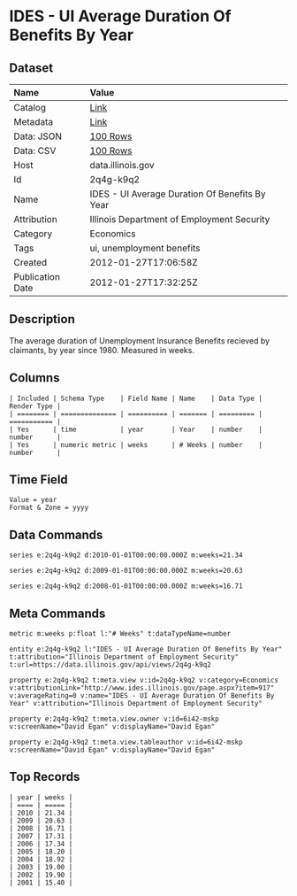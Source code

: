 # IDES - UI Average Duration Of Benefits By Year

## Dataset

| Name | Value |
| :--- | :---- |
| Catalog | [Link](https://catalog.data.gov/dataset/ides-ui-average-duration-of-benefits-by-year-18c4d) |
| Metadata | [Link](https://data.illinois.gov/api/views/2q4g-k9q2) |
| Data: JSON | [100 Rows](https://data.illinois.gov/api/views/2q4g-k9q2/rows.json?max_rows=100) |
| Data: CSV | [100 Rows](https://data.illinois.gov/api/views/2q4g-k9q2/rows.csv?max_rows=100) |
| Host | data.illinois.gov |
| Id | 2q4g-k9q2 |
| Name | IDES - UI Average Duration Of Benefits By Year |
| Attribution | Illinois Department of Employment Security |
| Category | Economics |
| Tags | ui, unemployment benefits |
| Created | 2012-01-27T17:06:58Z |
| Publication Date | 2012-01-27T17:32:25Z |

## Description

The average duration of Unemployment Insurance Benefits recieved by claimants, by year since 1980. Measured in weeks.

## Columns

```ls
| Included | Schema Type    | Field Name | Name    | Data Type | Render Type |
| ======== | ============== | ========== | ======= | ========= | =========== |
| Yes      | time           | year       | Year    | number    | number      |
| Yes      | numeric metric | weeks      | # Weeks | number    | number      |
```

## Time Field

```ls
Value = year
Format & Zone = yyyy
```

## Data Commands

```ls
series e:2q4g-k9q2 d:2010-01-01T00:00:00.000Z m:weeks=21.34

series e:2q4g-k9q2 d:2009-01-01T00:00:00.000Z m:weeks=20.63

series e:2q4g-k9q2 d:2008-01-01T00:00:00.000Z m:weeks=16.71
```

## Meta Commands

```ls
metric m:weeks p:float l:"# Weeks" t:dataTypeName=number

entity e:2q4g-k9q2 l:"IDES - UI Average Duration Of Benefits By Year" t:attribution="Illinois Department of Employment Security" t:url=https://data.illinois.gov/api/views/2q4g-k9q2

property e:2q4g-k9q2 t:meta.view v:id=2q4g-k9q2 v:category=Economics v:attributionLink="http://www.ides.illinois.gov/page.aspx?item=917" v:averageRating=0 v:name="IDES - UI Average Duration Of Benefits By Year" v:attribution="Illinois Department of Employment Security"

property e:2q4g-k9q2 t:meta.view.owner v:id=6i42-mskp v:screenName="David Egan" v:displayName="David Egan"

property e:2q4g-k9q2 t:meta.view.tableauthor v:id=6i42-mskp v:screenName="David Egan" v:displayName="David Egan"
```

## Top Records

```ls
| year | weeks | 
| ==== | ===== | 
| 2010 | 21.34 | 
| 2009 | 20.63 | 
| 2008 | 16.71 | 
| 2007 | 17.31 | 
| 2006 | 17.34 | 
| 2005 | 18.20 | 
| 2004 | 18.92 | 
| 2003 | 19.00 | 
| 2002 | 19.90 | 
| 2001 | 15.40 | 
```